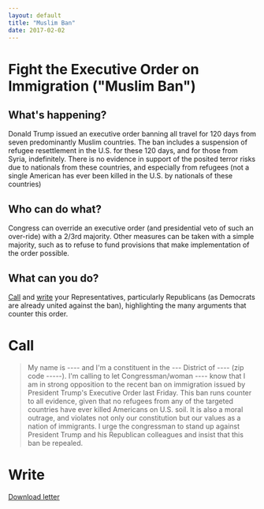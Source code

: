 ```yaml
---
layout: default
title: "Muslim Ban"
date: 2017-02-02
---
```


Fight the Executive Order on Immigration ("Muslim Ban")
=======================================================

What's happening? 
-----------------
Donald Trump issued an executive order banning all travel for 120 days from seven predominantly Muslim countries. 
The ban includes a suspension of refugee resettlement in the U.S. for these 120 days, and for those from 
Syria, indefinitely. There is no evidence in support of the posited terror risks due to nationals from these 
countries, and especially from refugees (not a single American has ever been killed in the U.S. by nationals of these countries)

Who can do what?
----------------
Congress can override an executive order (and presidential veto of such an over-ride) with a 2/3rd majority. 
Other measures can be taken with a simple majority, such as to refuse to fund provisions that make 
implementation of the order possible. 

What can you do?
----------------
[Call](#call) and [write](/letter/2017-02-02-muslim-ban.doc) your Representatives, particularly Republicans (as Democrats are already united
against the ban), highlighting the many arguments that counter this order. 


Call
====
> My name is ---- and I'm a constituent in the --- District of ---- (zip code -----). I'm calling to let Congressman/woman ---- know that I am in strong opposition to the recent ban on immigration issued by President Trump's Executive Order last Friday. This ban runs counter to all evidence, given that no refugees from any of the targeted countries have ever killed Americans on U.S. soil. It is also a moral outrage, and violates not only our constitution but our values as a nation of immigrants. I urge the congressman to stand up against President Trump and his Republican colleagues and insist that this ban be repealed.

Write
=====
[Download letter](/letter/2017-02-02-muslim-ban.doc)
